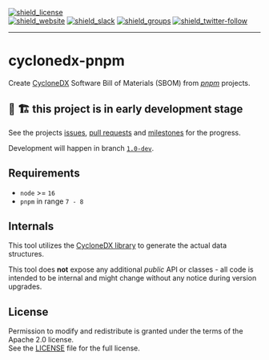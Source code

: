 [![shield_license]][license_file]  
[![shield_website]][link_website]
[![shield_slack]][link_slack]
[![shield_groups]][link_discussion]
[![shield_twitter-follow]][link_twitter]

----

# cyclonedx-pnpm

Create [CycloneDX] Software Bill of Materials (SBOM) from  _[pnpm]_ projects.

## 🚧 🏗️ this project is in early development stage

See the projects [issues](https://github.com/CycloneDX/cyclonedx-node-pnpm/issues),
[pull requests](https://github.com/CycloneDX/cyclonedx-node-pnpm/pulls) and
[milestones](https://github.com/CycloneDX/cyclonedx-node-pnpm/milestones) for the progress.

Development will happen in branch [`1.0-dev`](https://github.com/CycloneDX/cyclonedx-node-pnpm/tree/1.0-dev).

## Requirements

* `node` >= `16`
* `pnpm` in range `7 - 8`

## Internals

This tool utilizes the [CycloneDX library][cyclonedx-library] to generate the actual data structures.

This tool does **not** expose any additional _public_ API or classes - all code is intended to be internal and might change without any notice during version upgrades.

## License

Permission to modify and redistribute is granted under the terms of the Apache 2.0 license.  
See the [LICENSE][license_file] file for the full license.

[CycloneDX]: https://cyclonedx.org/
[cyclonedx-library]: https://www.npmjs.com/package/%40cyclonedx/cyclonedx-library
[pnpm]: https://pnpm.io/

[license_file]: https://github.com/CycloneDX/cyclonedx-node-pnpm/blob/1.0-dev/LICENSE

[shield_license]: https://img.shields.io/github/license/CycloneDX/cyclonedx-node-pnpm?logo=open%20source%20initiative&logoColor=white "license"
[shield_website]: https://img.shields.io/badge/https://-cyclonedx.org-blue.svg "homepage"
[shield_slack]: https://img.shields.io/badge/slack-join-blue?logo=Slack&logoColor=white "slack join"
[shield_groups]: https://img.shields.io/badge/discussion-groups.io-blue.svg "groups discussion"
[shield_twitter-follow]: https://img.shields.io/badge/Twitter-follow-blue?logo=Twitter&logoColor=white "twitter follow"

[link_website]: https://cyclonedx.org/
[link_slack]: https://cyclonedx.org/slack/invite
[link_discussion]: https://groups.io/g/CycloneDX
[link_twitter]: https://twitter.com/CycloneDX_Spec
